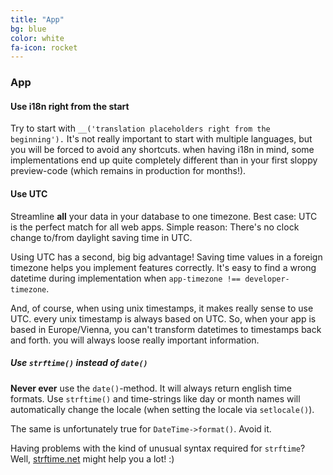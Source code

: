 ```yaml
---
title: "App"
bg: blue
color: white
fa-icon: rocket
---
```


### App

#### Use i18n right from the start

Try to start with `__('translation placeholders right from the beginning').` It's not really important to start with multiple languages, but you will be forced to avoid any shortcuts. when having i18n in mind, some implementations end up quite completely different than in your first sloppy preview-code (which remains in production for months!).

#### Use UTC

Streamline **all** your data in your database to one timezone. Best case: UTC is the perfect match for all web apps. Simple reason: There's no clock change to/from daylight saving time in UTC.

Using UTC has a second, big big advantage! Saving time values in a foreign timezone helps you implement features correctly. It's easy to find a wrong datetime during implementation when `app-timezone !== developer-timezone`.

And, of course, when using unix timestamps, it makes really sense to use UTC. every unix timestamp is always based on UTC. So, when your app is based in Europe/Vienna, you can't transform datetimes to timestamps back and forth. you will always loose really important information.


##### Use `strftime()` instead of `date()`

**Never ever** use the `date()`-method. It will always return english time formats. Use `strftime()` and time-strings like day or month names will automatically change the locale (when setting the locale via `setlocale()`).

The same is unfortunately true for `DateTime->format()`. Avoid it.

Having problems with the kind of unusual syntax required for `strftime`? Well, [strftime.net](http://strftime.net/) might help you a lot! :)
